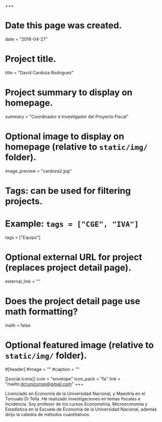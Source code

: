 +++
# Date this page was created.
date = "2018-04-27"

# Project title.
title = "David Cardoza Rodriguez"

# Project summary to display on homepage.
summary = "Coordinador e Investigador del Proyecto Fiscal"

# Optional image to display on homepage (relative to `static/img/` folder).
image_preview = "cardoza2.jpg"

# Tags: can be used for filtering projects.
# Example: `tags = ["CGE", "IVA"]`
tags = ["Equipo"]

# Optional external URL for project (replaces project detail page).
external_link = ""

# Does the project detail page use math formatting?
math = false

# Optional featured image (relative to `static/img/` folder).
#[header]
#image = ""
#caption = ""

[[social.icons]]
icon = "envelope"
icon_pack = "fa"
link = "mailto:dcrunicornio@gmail.com"
+++

Licenciado en Economía de la Universidad Nacional, y Maestría en el Torcuato Di Tella. He realizado investigaciones en temas fiscales e Incidencia. Soy profesor de los cursos Econometría, Microeconomía y Estadística en la Escuela de Economía de la Universidad Nacional, además dirijo la catedra de métodos cuantitativos. 

